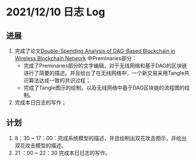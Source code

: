 # 2021/12/10 日志 Log

## 进展

1. 完成了论文[Double-Spending Analysis of DAG-Based Blockchain in Wireless Blockchain Network](./Blockchain/../../PHD%20Papers/Double_Spending%20Analysis%20of%20DAG_based%20Blockchain%20in%20Wireless%20Blockchain%20Network/Double_Spending%20Analysis%20of%20DAG_based%20Blockchain%20in%20Wireless%20Blockchain%20Network.md) 中Preminaries部分：
   * 完成了Preminaries部分的文字编辑，对于无线网络和基于DAG的区块链进行了简要的描述。并且给出了在无线网络中，一个新交易采用Tangle共识算法达成一致的共识过程；
   * 完成了Tangle图示的绘制，以及无线网络中基于DAG区块链的流程图的绘制。
2. 完成本日日志的写作；

## 计划

1. 8：30 ~ 17：00：完成系统模型的描述，并且绘制出双花攻击图示，并给出双花攻击模型的描述。
2. 21 ：00 ~ 22：30 完成本日日志的写作。